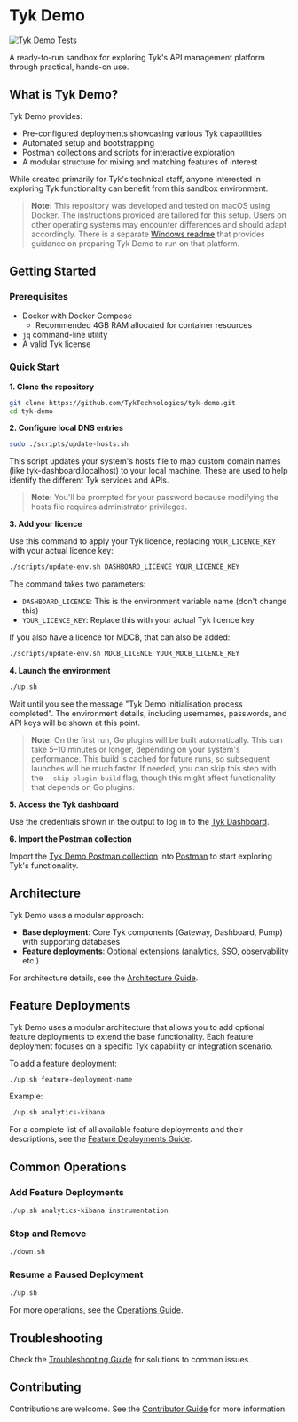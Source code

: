 # Tyk Demo

[![Tyk Demo Tests](https://github.com/TykTechnologies/tyk-demo/actions/workflows/tyk-demo-tests.yml/badge.svg)](https://github.com/TykTechnologies/tyk-demo/actions/workflows/tyk-demo-tests.yml)

A ready-to-run sandbox for exploring Tyk's API management platform through practical, hands-on use.

## What is Tyk Demo?

Tyk Demo provides:
- Pre-configured deployments showcasing various Tyk capabilities
- Automated setup and bootstrapping
- Postman collections and scripts for interactive exploration
- A modular structure for mixing and matching features of interest

While created primarily for Tyk's technical staff, anyone interested in exploring Tyk functionality can benefit from this sandbox environment.

> **Note:** This repository was developed and tested on macOS using Docker. The instructions provided are tailored for this setup. Users on other operating systems may encounter differences and should adapt accordingly. There is a separate [Windows readme](windows/README.md) that provides guidance on preparing Tyk Demo to run on that platform.

## Getting Started

### Prerequisites

- Docker with Docker Compose
  - Recommended 4GB RAM allocated for container resources
- `jq` command-line utility
- A valid Tyk license

### Quick Start

**1. Clone the repository**

```bash
git clone https://github.com/TykTechnologies/tyk-demo.git
cd tyk-demo
```

**2. Configure local DNS entries**

```bash
sudo ./scripts/update-hosts.sh
```

This script updates your system's hosts file to map custom domain names (like tyk-dashboard.localhost) to your local machine. These are used to help identify the different Tyk services and APIs.

> **Note:** You'll be prompted for your password because modifying the hosts file requires administrator privileges.

**3. Add your licence**

Use this command to apply your Tyk licence, replacing `YOUR_LICENCE_KEY` with your actual licence key:

```bash
./scripts/update-env.sh DASHBOARD_LICENCE YOUR_LICENCE_KEY
```

The command takes two parameters:
- `DASHBOARD_LICENCE`: This is the environment variable name (don't change this)
- `YOUR_LICENCE_KEY`: Replace this with your actual Tyk licence key

If you also have a licence for MDCB, that can also be added:

```bash
./scripts/update-env.sh MDCB_LICENCE YOUR_MDCB_LICENCE_KEY
```

**4. Launch the environment**

```bash
./up.sh
```

Wait until you see the message "Tyk Demo initialisation process completed". The environment details, including usernames, passwords, and API keys will be shown at this point.

> **Note:** On the first run, Go plugins will be built automatically. This can take 5–10 minutes or longer, depending on your system's performance. This build is cached for future runs, so subsequent launches will be much faster. If needed, you can skip this step with the `--skip-plugin-build` flag, though this might affect functionality that depends on Go plugins.

**5. Access the Tyk dashboard**

Use the credentials shown in the output to log in to the [Tyk Dashboard](http://tyk-dashboard.localhost:3000).

**6. Import the Postman collection**

Import the [Tyk Demo Postman collection](deployments/tyk/tyk_demo_tyk.postman_collection.json) into [Postman](https://www.postman.com/) to start exploring Tyk's functionality.

## Architecture

Tyk Demo uses a modular approach:

- **Base deployment**: Core Tyk components (Gateway, Dashboard, Pump) with supporting databases
- **Feature deployments**: Optional extensions (analytics, SSO, observability etc.)

For architecture details, see the [Architecture Guide](docs/architecture.md).

## Feature Deployments

Tyk Demo uses a modular architecture that allows you to add optional feature deployments to extend the base functionality. Each feature deployment focuses on a specific Tyk capability or integration scenario.

To add a feature deployment:

```bash
./up.sh feature-deployment-name
```

Example:
```bash
./up.sh analytics-kibana
```

For a complete list of all available feature deployments and their descriptions, see the [Feature Deployments Guide](docs/feature-deployments.md).

## Common Operations

### Add Feature Deployments

```bash
./up.sh analytics-kibana instrumentation
```

### Stop and Remove

```bash
./down.sh
```

### Resume a Paused Deployment

```bash
./up.sh
```

For more operations, see the [Operations Guide](docs/operations.md).

## Troubleshooting

Check the [Troubleshooting Guide](docs/troubleshooting.md) for solutions to common issues.

## Contributing

Contributions are welcome. See the [Contributor Guide](CONTRIBUTING.md) for more information.